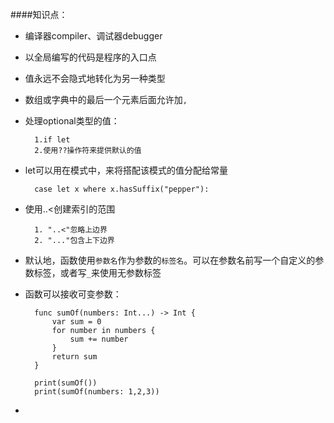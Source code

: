 ####知识点：

* 编译器compiler、调试器debugger
* 以全局编写的代码是程序的入口点
* 值永远不会隐式地转化为另一种类型
* 数组或字典中的最后一个元素后面允许加`,`
* 处理optional类型的值：

		1.if let
		2.使用??操作符来提供默认的值
* let可以用在模式中，来将搭配该模式的值分配给常量

		case let x where x.hasSuffix("pepper"):
* 使用..<创建索引的范围

		1. "..<"忽略上边界
		2. "..."包含上下边界
* 默认地，函数使用`参数名`作为参数的`标签名`。可以在参数名前写一个自定义的参数标签，或者写`_`来使用无参数标签
* 函数可以接收可变参数：

		func sumOf(numbers: Int...) -> Int {
    		var sum = 0
    		for number in numbers {
        		sum += number
    		}
   	 		return sum
		}

		print(sumOf())
		print(sumOf(numbers: 1,2,3))
* 